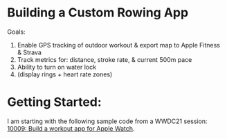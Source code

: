 # Building a Custom Rowing App
Goals: 
1. Enable GPS tracking of outdoor workout & export map to Apple Fitness & Strava
2. Track metrics for: distance, stroke rate, & current 500m pace
3. Ability to turn on water lock
4. (display rings + heart rate zones)

# Getting Started:
I am starting with the following sample code from a WWDC21 session: [10009: Build a workout app for Apple Watch](https://developer.apple.com/wwdc21/10009/).
